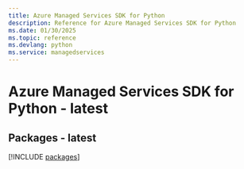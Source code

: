 ```yaml
---
title: Azure Managed Services SDK for Python
description: Reference for Azure Managed Services SDK for Python
ms.date: 01/30/2025
ms.topic: reference
ms.devlang: python
ms.service: managedservices
---
```

# Azure Managed Services SDK for Python - latest
## Packages - latest
[!INCLUDE [packages](managed-services-index.md)]
